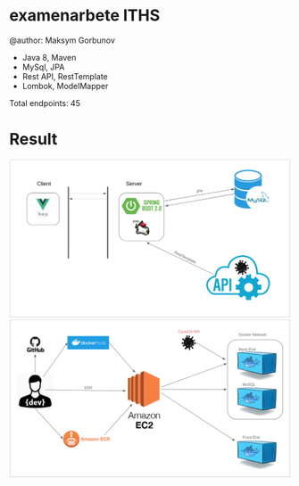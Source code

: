# examenarbete ITHS 
@author: Maksym Gorbunov

* Java 8, Maven
* MySql, JPA
* Rest API, RestTemplate
* Lombok, ModelMapper 

Total endpoints: 45


# Result	
![](img/1.png)
![](img/2.png)
